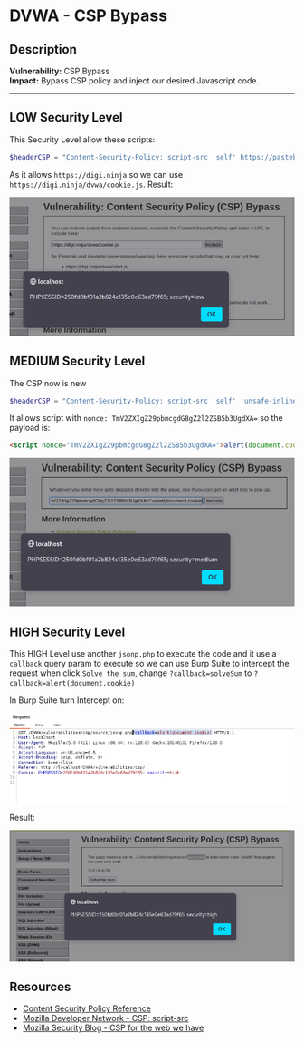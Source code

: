 # DVWA - CSP Bypass

## Description

**Vulnerability:** CSP Bypass    
**Impact:** Bypass CSP policy and inject our desired Javascript code.

---

## LOW Security Level
This Security Level allow these scripts:
```php
$headerCSP = "Content-Security-Policy: script-src 'self' https://pastebin.com hastebin.com www.toptal.com example.com code.jquery.com https://ssl.google-analytics.com https://digi.ninja ;"; // allows js from self, pastebin.com, hastebin.com, jquery, digi.ninja, and google analytics.
```
As it allows `https://digi.ninja` so we can use `https://digi.ninja/dvwa/cookie.js`. Result:

![Guide image](./screenshots/1.png)

## MEDIUM Security Level
The CSP now is new
```php
$headerCSP = "Content-Security-Policy: script-src 'self' 'unsafe-inline' 'nonce-TmV2ZXIgZ29pbmcgdG8gZ2l2ZSB5b3UgdXA=';";
```
It allows script with `nonce: TmV2ZXIgZ29pbmcgdG8gZ2l2ZSB5b3UgdXA=` so the payload is:
```html
<script nonce="TmV2ZXIgZ29pbmcgdG8gZ2l2ZSB5b3UgdXA=">alert(document.cookie)</script>
```

![Guide image](./screenshots/2.png)

## HIGH Security Level
This HIGH Level use another `jsonp.php` to execute the code and it use a `callback` query param to execute so we can use Burp Suite to intercept the request when click `Solve the sum`, change `?callback=solveSum` to `?callback=alert(document.cookie)`

In Burp Suite turn Intercept on:

![Guide image](./screenshots/3.png)

Result:

![Guide image](./screenshots/4.png)


## Resources
- [Content Security Policy Reference](https://content-security-policy.com/)
- [Mozilla Developer Network - CSP: script-src](https://developer.mozilla.org/en-US/docs/Web/HTTP/CSP)
- [Mozilla Security Blog - CSP for the web we have](https://blog.mozilla.org/security/2014/10/04/csp-for-the-web-we-have/)
